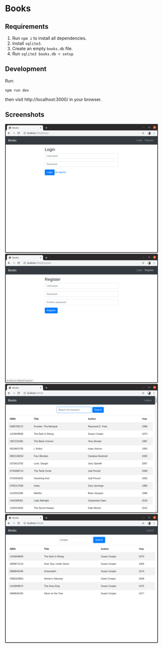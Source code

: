 # Books

## Requirements

1. Run `npm i` to install all dependencies.
1. Install `sqlite3`.
1. Create an empty `books.db` file.
1. Run `sqlite3 books.db < setup`

## Development

Run:

```
npm run dev
```

then visit http://localhost:3000/ in your browser.

## Screenshots

![login](screenshots/login.png)
![register](screenshots/register.png)
![home](screenshots/home.png)
![search](screenshots/search.png)
